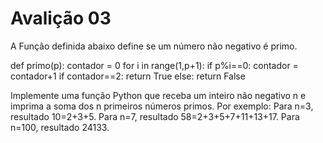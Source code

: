 # Avalição 03
A Função definida abaixo define se um número não negativo é primo.


def primo(p):
    contador = 0
    for i in range(1,p+1):
        if p%i==0:
            contador = contador+1
    if  contador==2:
        return True
    else:
        return False


Implemente uma função Python que receba um inteiro não negativo n e imprima a soma dos n primeiros números primos. 
Por exemplo: 
Para n=3, resultado 10=2+3+5. 
Para n=7, resultado 58=2+3+5+7+11+13+17. 
Para n=100, resultado 24133.